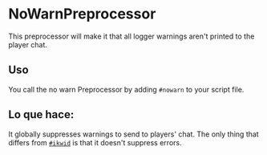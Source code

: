 # NoWarnPreprocessor

This preprocessor will make it that all logger warnings aren't printed to the player chat.

## Uso

You call the no warn Preprocessor by adding `#nowarn` to your script file.

## Lo que hace:

It globally suppresses warnings to send to players' chat. The only thing that differs from [`#ikwid`](/AdvancedFunctions/Preprocessors/IKWIDPreprocessor) is that it doesn't suppress errors.
